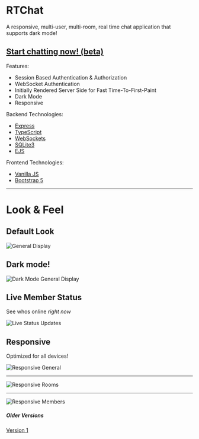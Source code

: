 # RTChat

A responsive, multi-user, multi-room, real time chat application that supports dark mode!

## [Start chatting now! (beta)](https://rtchat-a7ul.onrender.com)

Features:
 - Session Based Authentication & Authorization
 - WebSocket Authentication
 - Initially Rendered Server Side for Fast Time-To-First-Paint
 - Dark Mode
 - Responsive

Backend Technologies:
 - [Express](https://expressjs.com/)
 - [TypeScript](https://www.typescriptlang.org/)
 - [WebSockets](https://en.wikipedia.org/wiki/WebSocket)
 - [SQLite3](https://www.sqlite.org/)
 - [EJS](https://ejs.co/)

Frontend Technologies:
 - [Vanilla JS](http://vanilla-js.com/)
 - [Bootstrap 5](https://getbootstrap.com/)

---

# Look & Feel

## Default Look

![General Display](/screenshots/1_general.png "General")

## Dark mode!

![Dark Mode General Display](/screenshots/2_dark_mode.png "Dark Mode!")

## Live Member Status

See whos online _right now_

![Live Status Updates](/screenshots/3_live_status.png "Live Member Status Updates")

## Responsive

Optimized for all devices!

![Responsive General](/screenshots/4_responsive_main.png "Responsive")

---

![Responsive Rooms](/screenshots/5_responsive_rooms.png "Responsive Members")

---

![Responsive Members](/screenshots/6_responsive_members.png "Responsive Rooms")

##### Older Versions

[Version 1](https://chat-app-ghpq.onrender.com)
